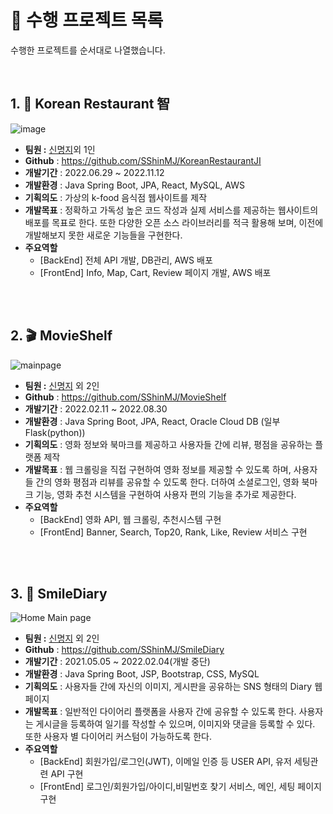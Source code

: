 # :open_book: 수행 프로젝트 목록
수행한 프로젝트를 순서대로 나열했습니다. 

<br>

## 1. :stew: Korean Restaurant 智
![image](https://user-images.githubusercontent.com/87280835/201481178-ac4cab3b-da9e-4285-a866-58c1651650c2.gif)
- **팀원 :** [신명지](https://github.com/SShinMJ)외 1인
- **Github** : https://github.com/SShinMJ/KoreanRestaurantJI
- **개발기간** : 2022.06.29 ~ 2022.11.12
- **개발환경** : Java Spring Boot, JPA, React, MySQL, AWS
- **기획의도** : 가상의 k-food 음식점 웹사이트를 제작
- **개발목표** : 정확하고 가독성 높은 코드 작성과 실제 서비스를 제공하는 웹사이트의 배포를 목표로 한다. 또한 다양한 오픈 소스 라이브러리를 적극 활용해 보며, 이전에 개발해보지 못한 새로운 기능들을 구현한다.
- **주요역할**
  - [BackEnd] 전체 API 개발, DB관리, AWS 배포
  - [FrontEnd] Info, Map, Cart, Review 페이지 개발, AWS 배포

<br><br>

## 2. :clapper: MovieShelf
![mainpage](https://user-images.githubusercontent.com/82142527/235366659-d115f0ea-1a4c-40bf-81fb-80c2a2799c02.gif)
- **팀원 :** [신명지](https://github.com/SShinMJ) 외 2인
- **Github** : https://github.com/SShinMJ/MovieShelf
- **개발기간** : 2022.02.11 ~ 2022.08.30
- **개발환경** : Java Spring Boot, JPA, React, Oracle Cloud DB (일부 Flask(python))
- **기획의도** : 영화 정보와 북마크를 제공하고 사용자들 간에 리뷰, 평점을 공유하는 플랫폼 제작
- **개발목표** : 웹 크롤링을 직접 구현하여 영화 정보를 제공할 수 있도록 하며, 사용자들 간의 영화 평점과 리뷰를 공유할 수 있도록 한다. 더하여 소셜로그인, 영화 북마크 기능, 영화 추천 시스템을 구현하여 사용자 편의 기능을 추가로 제공한다.
- **주요역할**
  - [BackEnd] 영화 API, 웹 크롤링, 추천시스템 구현
  - [FrontEnd] Banner, Search, Top20, Rank, Like, Review 서비스 구현

<br><br>

## 3. :notebook_with_decorative_cover: SmileDiary
![Home Main page](https://user-images.githubusercontent.com/82142527/235366719-cc1c3232-cb63-4ffd-a85c-e4c76d517a16.gif)
- **팀원 :** [신명지](https://github.com/SShinMJ) 외 2인
- **Github** : https://github.com/SShinMJ/SmileDiary
- **개발기간** : 2021.05.05 ~ 2022.02.04(개발 중단)
- **개발환경** : Java Spring Boot, JSP, Bootstrap, CSS, MySQL
- **기획의도** : 사용자들 간에 자신의 이미지, 게시판을 공유하는 SNS 형태의 Diary 웹 페이지
- **개발목표** : 일반적인 다이어리 플랫폼을 사용자 간에 공유할 수 있도록 한다. 사용자는 게시글을 등록하여 일기를 작성할 수 있으며, 이미지와 댓글을 등록할 수 있다. 또한 사용자 별 다이어리 커스텀이 가능하도록 한다.
- **주요역할**
  - [BackEnd] 회원가입/로그인(JWT), 이메일 인증 등 USER API, 유저 세팅관련 API 구현
  - [FrontEnd] 로그인/회원가입/아이디,비밀번호 찾기 서비스, 메인, 세팅 페이지 구현
